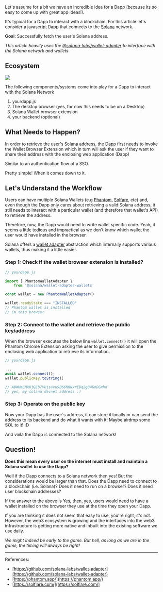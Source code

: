 Let's assume for a bit we have an incredible idea for a Dapp (because its so easy to come up with great app ideas!). 

It's typical for a Dapp to interact with a blockchain. For this article let's consider a javascript Dapp that connects to the [Solana](https://solana.com/) network.

**Goal**: Successfully fetch the user's Solana address. 

_This article heavily uses the [@solana-labs/wallet-adapter](https://github.com/solana-labs/wallet-adapter) to interface with the Solana network and wallets_

## Ecosystem 

![](https://gateway.pinata.cloud/ipfs/QmPcsXKok9ptyEqGvkVsASxaCByD7eeYDhnnySwA6A77LQ)

The following components/systems come into play for a Dapp to interact with the Solana Network

1. yourdapp.js
1. The desktop browser (yes, for now this needs to be on a Desktop)
1. Solana Wallet browser extension
1. your backend (optional)

## What Needs to Happen?

In order to retrieve the user's Solana address, the Dapp first needs to invoke the Wallet Browser Extension which in turn will ask the user if they want to share their address with the enclosing web application (Dapp)

Similar to an authentication flow of a SSO.

Pretty simple! When it comes down to it.

## Let's Understand the Workflow

Users can have multiple Solana Wallets (e.g [Phantom](https://phantom.app/), [Solfare](https://solflare.com/), etc) and, even though the Dapp only cares about retrieving a valid Solana address, it still needs to interact with a particular wallet (and therefore that wallet's API) to retrieve the address. 

Therefore, now, the Dapp would need to write wallet specific code. Yeah, it seems a little tedious and impractical as we don't know which wallet the user would have installed in the browser. 

Solana offers a [wallet adapter](https://github.com/solana-labs/wallet-adapter) abstraction which internally supports various wallets, thus making it a little easier. 

### Step 1: Check if the wallet browser extension is installed?

```ts
// yourdapp.js

import { PhantomWalletAdapter } 
    from '@solana/wallet-adapter-wallets'

const wallet = new PhantomWalletAdapter()

wallet.readyState === "INSTALLED"
// Phantom wallet is installed
// in this browser
```

### Step 2: Connect to the wallet and retrieve the public key/address


When the browser executes the below line `wallet.connect()` it will open the Phantom Chrome Extension asking the user to give permission to the enclosing web application to retrieve its information.

```ts
// yourdapp.js

...
await wallet.connect();
wallet.publicKey.toString()

// A8WHmLMXHjQEb7VHjs4vu9B66NQNxrEDq2g84GmDGmhd
// yes, my solana devnet address :)
```

### Step 3: Operate on the public key

Now your Dapp has the user's address, it can store it locally or can send the address to its backend and do what it wants with it! Maybe airdrop some SOL to it! :D

And voila the Dapp is connected to the Solana network!


## Question!

**Does this mean every user on the internet must install and maintain a Solana wallet to use the Dapp?**

Well if the Dapp connects to a Solana network then yes! But the considerations would be larger than that. Does the Dapp need to connect to a blockchain (i.e. Solana)? Does it need to run on a browser? Does it need user blockchain addresses?

If the answer to the above is Yes, then, yes, users would need to have a wallet installed on the browser they use at the time they open your Dapp. 

If you are thinking it does not seem that easy to use, you're right, it's not. However, the web3 ecosystem is growing and the interfaces into the web3 infrastructure is getting more native and inbuilt into the existing software we use daily.

_We might indeed be early to the game. But hell, as long as we are in the game, the timing will always be right!_

---

References: 

- [https://github.com/solana-labs/wallet-adapter](https://github.com/solana-labs/wallet-adapter)
- [https://phantom.app/](https://phantom.app/)
- [https://solflare.com/](https://solflare.com/)
